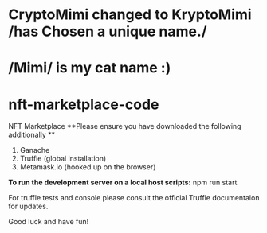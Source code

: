 # CryptoMimi changed to KryptoMimi /has Chosen a unique name./
# /Mimi/ is my cat name :) 
# nft-marketplace-code
NFT Marketplace
**Please ensure you have downloaded the following additionally **

1. Ganache
2. Truffle (global installation)
3. Metamask.io (hooked up on the browser)

**To run the development server on a local host scripts:** npm run start

For truffle tests and console please consult the official Truffle documentaion for updates.

Good luck and have fun!
